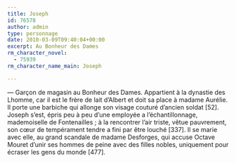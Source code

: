 ```yaml
---
title: Joseph
id: 76578
author: admin
type: personnage
date: 2010-03-09T09:40:04+00:00
excerpt: Au Bonheur des Dames
rm_character_novel:
  - 75939
rm_character_name_main: Joseph

---
```

— Garçon de magasin au Bonheur des Dames. Appartient à la dynastie des Lhomme, car il est le frère de lait d&rsquo;Albert et doit sa place à madame Aurélie. Il porte une barbiche qui allonge son visage couturé d&rsquo;ancien soldat [52]. Joseph s&rsquo;est, épris peu à peu d&rsquo;une employée a l&rsquo;échantillonnage, mademoiselle de Fontenailles ; à la rencontrer l&rsquo;air triste, vêtue pauvrement, son cœur de tempérament tendre a fini par être louché [337]. Il se marie avec elle, au grand scandale de madame Desforges, qui accuse Octave Mouret d&rsquo;unir ses hommes de peine avec des filles nobles, uniquement pour écraser les gens du monde [477]. 